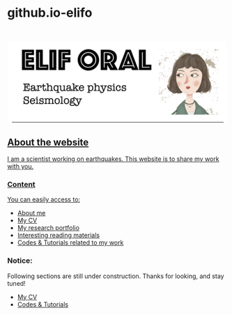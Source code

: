 # github.io-elifo


<!-- PROJECT SHIELDS -->
<!--
*** I'm using markdown "reference style" links for readability.
*** Reference links are enclosed in brackets [ ] instead of parentheses ( ).
*** See the bottom of this document for the declaration of the reference variables
*** for contributors-url, forks-url, etc. This is an optional, concise syntax you may use.
*** https://www.markdownguide.org/basic-syntax/#reference-style-links
-->

<!-- PROJECT LOGO -->
<br />
<p align="center">
  <a href="https://elifo.github.io/index.html">
    <img src="images/header.png" alt="Logo" width='502px;>
  </a>

  <h3 align="center">elifo.github.io</h3>

  <p align="center">
    Elif Oral's personal website
  </p>

</p>


<!-- ABOUT THE PROJECT -->
## About the website
I am a scientist working on earthquakes. This website is to share my work with you.
<!-- **To avoid retyping too much info. Do a search and replace with your text editor for the following:**
`github_username`, `repo_name`, `twitter_handle`, `email`, `project_title`, `project_description`
 -->

### Content
You can easily access to:

* [About me](https://elifo.github.io/about.html)
* [My CV](https://drive.google.com/file/d/1Ni20HWz70MR01rKhfXGG6Iy55sKGAowg/view)
* [My research portfolio](https://elifo.github.io/highlights.html)
* [Interesting reading materials](https://workflowy.com/s/golden-biblio-list/P8rZyO6IBaBKqqth)
* [Codes & Tutorials related to my work](https://elifo.github.io/index.html)


### Notice:
Following sections are still under construction. Thanks for looking, and stay tuned!

* [My CV](https://drive.google.com/file/d/1Ni20HWz70MR01rKhfXGG6Iy55sKGAowg/view)
* [Codes & Tutorials](https://elifo.github.io/index.html)


